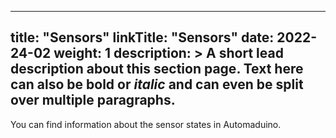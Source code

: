 
---
title: "Sensors"
linkTitle: "Sensors"
date: 2022-24-02
weight: 1
description: >
  A short lead description about this section page. Text here can also be **bold** or _italic_ and can even be split over multiple paragraphs.
---

You can find information about the sensor states in Automaduino.
